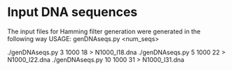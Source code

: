 # Input DNA sequences

The input files for Hamming filter generation were generated in the following way
USAGE: genDNAseqs.py <seed> <num_seqs> <length>

./genDNAseqs.py 3 1000 18 > N1000_l18.dna
./genDNAseqs.py 5 1000 22 > N1000_l22.dna
./genDNAseqs.py 10 1000 31 > N1000_l31.dna
